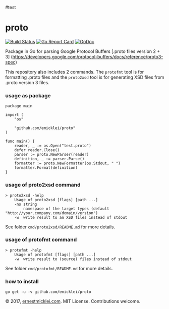 #test
# proto

[![Build Status](https://travis-ci.org/emicklei/proto.png)](https://travis-ci.org/emicklei/proto)
[![Go Report Card](https://goreportcard.com/badge/github.com/emicklei/proto)](https://goreportcard.com/report/github.com/emicklei/proto)
[![GoDoc](https://godoc.org/github.com/emicklei/proto?status.svg)](https://godoc.org/github.com/emicklei/proto)

Package in Go for parsing Google Protocol Buffers [.proto files version 2 + 3] (https://developers.google.com/protocol-buffers/docs/reference/proto3-spec)

This repository also includes 2 commands. The `protofmt` tool is for formatting .proto files and the `proto2xsd` tool is for generating XSD files from .proto version 3 files.

### usage as package

	package main

	import (
		"os"

		"github.com/emicklei/proto"
	)

	func main() {
		reader, _ := os.Open("test.proto")
		defer reader.Close()
		parser := proto.NewParser(reader)
		definition, _ := parser.Parse()
		formatter := proto.NewFormatter(os.Stdout, " ")
		formatter.Format(definition)
	}

### usage of proto2xsd command

	> proto2xsd -help
		Usage of proto2xsd [flags] [path ...]
  		-ns string
    		namespace of the target types (default "http://your.company.com/domain/version")		
  		-w	write result to an XSD files instead of stdout

See folder `cmd/proto2xsd/README.md` for more details.

### usage of protofmt command

	> protofmt -help
		Usage of protofmt [flags] [path ...]
  		-w	write result to (source) files instead of stdout

See folder `cmd/protofmt/README.md` for more details.

### how to install

    go get -u -v github.com/emicklei/proto

© 2017, [ernestmicklei.com](http://ernestmicklei.com).  MIT License. Contributions welcome.
